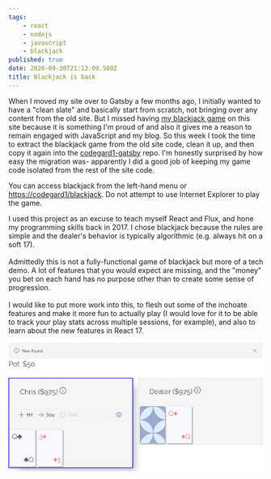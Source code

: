 ```yaml
---
tags:
    - react
    - nodejs
    - javascript
    - blackjack
published: true
date: 2020-09-30T21:13:09.580Z
title: Blackjack is back
---
```


When I moved my site over to Gatsby a few months ago, I initially wanted to have a "clean slate" and basically start from scratch, not bringing over any content from the old site. But I missed having [my blackjack game](https://github.com/codegard1/blackjack) on this site because it is something I'm proud of and also it gives me a reason to remain engaged with JavaScript and my blog. So this week I took the time to extract the blackjack game from the old site code, clean it up, and then copy it again into the [codegard1-gatsby](https://github.com/codegard1/codegard1-gatsby) repo. I'm honestly surprised by how easy the migration was- apparently I did a good job of keeping my game code isolated from the rest of the site code.

You can access blackjack from the left-hand menu or <https://codegard1/blackjack>. Do not attempt to use Internet Explorer to play the game.

I used this project as an excuse to teach myself React and Flux, and hone my programming skills back in 2017. I chose blackjack because the rules are simple and the dealer's behavior is typically algorithmic (e.g. always hit on a soft 17).\
\
Admittedly this is not a fully-functional game of blackjack but more of a tech demo. A lot of features that you would expect are missing, and the "money" you bet on each hand has no purpose other than to create some sense of progression. \
\
I would like to put more work into this, to flesh out some of the inchoate features and make it more fun to actually play (I would love for it to be able to track your play stats across multiple sessions, for example), and also to learn about the new features in React 17.

![Screenshot of blackjack game](./screenshot-2020-09-30-171413.png)
